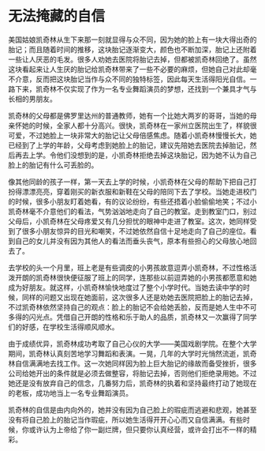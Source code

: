 # 无法掩藏的自信

美国姑娘凯奇林从生下来那一刻就显得与众不同，因为她的脸上有一块大得出奇的胎记；而且随着时间的推移，这块胎记逐渐变大，颜色也不断加深，胎记上还附着一些让人厌恶的毛发。很多人劝她去医院将胎记去掉，但都被凯奇林回绝了。虽然这块看起来让人生厌的胎记给凯奇林带来了一些不必要的麻烦，但她自己对此却毫不介意，反而把这块胎记当作与众不同的独特标签，因此每天生活得阳光自信。一路下来，凯奇林不仅实现了作为一名专业舞蹈演员的梦想，还找到一个兼具才气与长相的男朋友。 

凯奇林的父母都是佛罗里达州的普通教师，她有一个比她大两岁的哥哥，当她的母亲怀她的时候，全家人都十分高兴。很快，凯奇林在一家州立医院出生了，样貌很可爱，不过她脸上一块非常大的胎记让父母倍感焦虑。随着小凯奇林慢慢长大，她已经到了上学的年龄，父母考虑到她脸上的胎记，建议先陪她去医院去掉胎记，然后再去上学。令他们没想到的是，小凯奇林拒绝去掉这块胎记，因为她不认为自己脸上的胎记有什么可丢脸的。 

像其他同龄的孩子一样，第一天去上学的时候，小凯奇林在父母的帮助下把自己打扮得漂漂亮亮，穿着刚买的新衣服和新鞋在父母的陪同下去了学校。当她走进校门的时候，很多小朋友盯着她看，有的议论纷纷，有些还捂着小脸偷偷地笑；不过小凯奇林毫不介意他们的看法，气势汹汹地走向了自己的教室。走到教室门口，别过父母后，小凯奇林在父母疼爱又有几分担忧的眼神中走进了教室。这次，她同样受到了很多小朋友惊异的目光和嘲笑，不过她依然自信十足地走向了自己的座位。看到自己的女儿并没有因为其他人的看法而垂头丧气，原本有些担心的父母放心地回去了。 

去学校的头一个月里，班上老是有些调皮的小男孩故意逗弄小凯奇林，不过性格活泼开朗的凯奇林很快便征服了班上的同学，连那些以前逗弄她的小男孩都愿意和她成为好朋友。就这样，小凯奇林愉快地度过了整个小学时代。当她去读中学的时候，同样的问题又出现在她面前，这次很多人还是劝她去医院把脸上的胎记去掉，不过凯奇林依然坚持自己的观点：脸上的胎记不会给她丢脸，反而是她人生中不可多得的闪光点。凭借自己开朗的性格和乐于助人的品质，凯奇林又一次赢得了同学们的好感，在学校生活得顺风顺水。 

由于成绩优异，凯奇林成功考取了自己心仪的大学——美国戏剧学院。在整个大学期间，凯奇林认真刻苦地学习舞蹈和表演。一晃，几年的大学时光悄然流逝，凯奇林自信满满地去找工作。这一次她同样因为脸上巨大胎记的缘故而备受挫折，很多公司给她开出的条件就是必须去做整容，将胎记去掉，否则他们拒绝录用她。不过她还是没有放弃自己的信念，几番努力后，凯奇林的执着和坚持最终打动了她现在的老板，成功地当上一名专业舞蹈演员。 

凯奇林的自信是由内向外的，她并没有因为自己脸上的瑕疵而逃避和悲观，她甚至没有将自己脸上的胎记当作瑕疵，所以她生活得开开心心而又自信满满。有些时候，你或许认为上帝给了你一副烂牌，但只要你认真经营，或许会打出不一样的精彩。